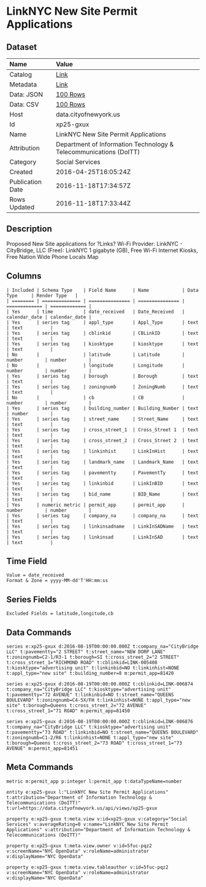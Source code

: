 # LinkNYC New Site Permit Applications

## Dataset

| Name | Value |
| :--- | :---- |
| Catalog | [Link](https://catalog.data.gov/dataset/linknyc-new-site-permit-applications) |
| Metadata | [Link](https://data.cityofnewyork.us/api/views/xp25-gxux) |
| Data: JSON | [100 Rows](https://data.cityofnewyork.us/api/views/xp25-gxux/rows.json?max_rows=100) |
| Data: CSV | [100 Rows](https://data.cityofnewyork.us/api/views/xp25-gxux/rows.csv?max_rows=100) |
| Host | data.cityofnewyork.us |
| Id | xp25-gxux |
| Name | LinkNYC New Site Permit Applications |
| Attribution | Department of Information Technology & Telecommunications (DoITT) |
| Category | Social Services |
| Created | 2016-04-25T16:05:24Z |
| Publication Date | 2016-11-18T17:34:57Z |
| Rows Updated | 2016-11-18T17:33:44Z |

## Description

Proposed New Site applications for ?Links? Wi-Fi Provider: LinkNYC - CityBridge, LLC (Free): LinkNYC 1 gigabyte (GB), Free Wi-Fi Internet Kiosks, Free Nation Wide Phone Locals Map

## Columns

```ls
| Included | Schema Type    | Field Name      | Name            | Data Type     | Render Type   |
| ======== | ============== | =============== | =============== | ============= | ============= |
| Yes      | time           | date_received   | Date_Received   | calendar_date | calendar_date |
| Yes      | series tag     | appl_type       | Appl_Type       | text          | text          |
| Yes      | series tag     | cblinkid        | CBLinkID        | text          | text          |
| Yes      | series tag     | kiosktype       | kiosktype       | text          | text          |
| No       |                | latitude        | Latitude        | number        | number        |
| No       |                | longitude       | Longitude       | number        | number        |
| Yes      | series tag     | borough         | Borough         | text          | text          |
| Yes      | series tag     | zoningnumb      | ZoningNumb      | text          | text          |
| No       |                | cb              | CB              | number        | number        |
| Yes      | series tag     | building_number | Building_Number | text          | number        |
| Yes      | series tag     | street_name     | Street_Name     | text          | text          |
| Yes      | series tag     | cross_street_1  | Cross_Street 1  | text          | text          |
| Yes      | series tag     | cross_street_2  | Cross_Street 2  | text          | text          |
| Yes      | series tag     | linkinhist      | LinkInHist      | text          | text          |
| Yes      | series tag     | landmark_name   | Landmark_Name   | text          | text          |
| Yes      | series tag     | pavementty      | PavementTy      | text          | text          |
| Yes      | series tag     | linkinbid       | LinkInBID       | text          | text          |
| Yes      | series tag     | bid_name        | BID_Name        | text          | text          |
| Yes      | numeric metric | permit_app      | permit_app      | number        | number        |
| Yes      | series tag     | company_na      | company_na      | text          | text          |
| Yes      | series tag     | linkinsadname   | LinkInSADName   | text          | text          |
| Yes      | series tag     | linkinsad       | LinkInSAD       | text          | text          |
```

## Time Field

```ls
Value = date_received
Format & Zone = yyyy-MM-dd'T'HH:mm:ss
```

## Series Fields

```ls
Excluded Fields = latitude,longitude,cb
```

## Data Commands

```ls
series e:xp25-gxux d:2016-08-19T00:00:00.000Z t:company_na="CityBridge LLC" t:pavementty="2 STREET" t:street_name="NEW DORP LANE" t:zoningnumb=C2-1/R3-1 t:borough=SI t:cross_street_2="2 STREET" t:cross_street_1="RICHMOND ROAD" t:cblinkid=LINK-005408 t:kiosktype="advertising unit" t:linkinbid=NO t:linkinhist=NONE t:appl_type="new site" t:building_number=8 m:permit_app=81420

series e:xp25-gxux d:2016-08-19T00:00:00.000Z t:cblinkid=LINK-006874 t:company_na="CityBridge LLC" t:kiosktype="advertising unit" t:pavementty="72 AVENUE" t:linkinbid=NO t:street_name="QUEENS BOULEVARD" t:zoningnumb=C4-5X/FH t:linkinhist=NONE t:appl_type="new site" t:borough=Queens t:cross_street_2="72 AVENUE" t:cross_street_1="71 ROAD" m:permit_app=81450

series e:xp25-gxux d:2016-08-19T00:00:00.000Z t:cblinkid=LINK-006876 t:company_na="CityBridge LLC" t:kiosktype="advertising unit" t:pavementty="73 ROAD" t:linkinbid=NO t:street_name="QUEENS BOULEVARD" t:zoningnumb=C1-2/R6 t:linkinhist=NONE t:appl_type="new site" t:borough=Queens t:cross_street_2="73 ROAD" t:cross_street_1="73 AVENUE" m:permit_app=81451
```

## Meta Commands

```ls
metric m:permit_app p:integer l:permit_app t:dataTypeName=number

entity e:xp25-gxux l:"LinkNYC New Site Permit Applications" t:attribution="Department of Information Technology & Telecommunications (DoITT)" t:url=https://data.cityofnewyork.us/api/views/xp25-gxux

property e:xp25-gxux t:meta.view v:id=xp25-gxux v:category="Social Services" v:averageRating=0 v:name="LinkNYC New Site Permit Applications" v:attribution="Department of Information Technology & Telecommunications (DoITT)"

property e:xp25-gxux t:meta.view.owner v:id=5fuc-pqz2 v:screenName="NYC OpenData" v:roleName=administrator v:displayName="NYC OpenData"

property e:xp25-gxux t:meta.view.tableauthor v:id=5fuc-pqz2 v:screenName="NYC OpenData" v:roleName=administrator v:displayName="NYC OpenData"
```